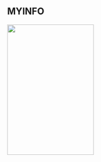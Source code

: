 <!DOCTYPE html>
<html>
<head>
<title>Sabta nalang gud maawa ka</title>
<style type="text/ccs">
h2{
    font color:"pink"
}
body(background-color:Green);
</style>
</head>
<body>
    <div id="menu" align="center"></div>
    <a href="images.html"></a>
</div>
<div id="content" align="center"></div>
<h2> MYINFO</h2>
<img src=image.jpg height=300 width=200></IMG>
</html>
